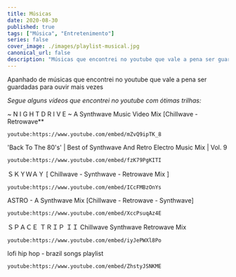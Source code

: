 ```yaml
---
title: Músicas
date: 2020-08-30
published: true
tags: ["Música", "Entretenimento"]
series: false
cover_image: ./images/playlist-musical.jpg
canonical_url: false
description: "Músicas que encontrei no youtube que vale a pena ser guardadas para ouvir mais vezes."
---
```


Apanhado de músicas que encontrei no youtube que vale a pena ser guardadas para ouvir mais vezes

_Segue alguns vídeos que encontrei no youtube com ótimas trilhas:_

~ N I G H T D R I V E ~ A Synthwave Music Video Mix [Chillwave - Retrowave\*\*

`youtube:https://www.youtube.com/embed/mZvQ9ipTK_8`

'Back To The 80's' | Best of Synthwave And Retro Electro Music Mix | Vol. 9

`youtube:https://www.youtube.com/embed/fzK79PgKITI`

ＳＫＹＷＡＹ [ Chillwave - Synthwave - Retrowave Mix ]

`youtube:https://www.youtube.com/embed/ICcFMBzOnYs`

ASTRO - A Synthwave Mix [Chillwave - Retrowave - Synthwave]

`youtube:https://www.youtube.com/embed/XccPsuqAz4E`

ＳＰＡＣＥ ＴＲＩＰ ＩＩ Chillwave Synthwave Retrowave Mix

`youtube:https://www.youtube.com/embed/iyJePWXl8Po`

lofi hip hop - brazil songs playlist

`youtube:https://www.youtube.com/embed/ZhstyJSNKME`
